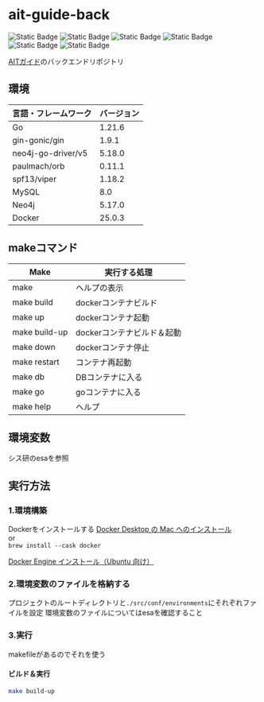 # ait-guide-back

![Static Badge](https://img.shields.io/badge/Go-1.21.6-_?logo=go&link=https%3A%2F%2Fgo.dev%2F)
![Static Badge](https://img.shields.io/badge/Gin-1.9.1-_?logo=gin&link=https%3A%2F%2Fpkg.go.dev%2Fgithub.com%2Fgin-gonic%2Fgin)
![Static Badge](https://img.shields.io/badge/Viper-1.18.2-_?link=https%3A%2F%2Fpkg.go.dev%2Fgithub.com%2Fspf13%2Fviper)
![Static Badge](https://img.shields.io/badge/Docker-25.0.3-_?logo=docker&link=https%3A%2F%2Fdocs.docker.com%2F)
![Static Badge](https://img.shields.io/badge/MySQL-8-_?logo=mysql)
![Static Badge](https://img.shields.io/badge/Neo4j-5.17.0-_?logo=neo4j&link=https%3A%2F%2Fneo4j.com%2Fdocs%2Fgo-manual%2Fcurrent%2F)

[AITガイド](https://ait-guide.sysken.net)のバックエンドリポジトリ

## 環境

| 言語・フレームワーク  | バージョン |
| --------------------- | ---------- |
| Go                    | 1.21.6     |
| gin-gonic/gin         | 1.9.1      |
| neo4j-go-driver/v5    | 5.18.0     |
| paulmach/orb          | 0.11.1     |
| spf13/viper           | 1.18.2     |
| MySQL                 | 8.0        |
| Neo4j                 | 5.17.0     |
| Docker                | 25.0.3     |

## makeコマンド

| Make                | 実行する処理               |
| ------------------- | ------------------------ |
| make                | ヘルプの表示               |
| make build          | dockerコンテナビルド       |
| make up             | dockerコンテナ起動         |
| make build-up       | dockerコンテナビルド＆起動  |
| make down           | dockerコンテナ停止         |
| make restart        | コンテナ再起動             |
| make db             | DBコンテナに入る           |
| make go             | goコンテナに入る           |
| make help           | ヘルプ                    |

## 環境変数

シス研のesaを参照

## 実行方法

### 1.環境構築

Dockerをインストールする
[Docker Desktop の Mac へのインストール](https://matsuand.github.io/docs.docker.jp.onthefly/desktop/mac/install/)\
or\
`brew install --cask docker`

[Docker Engine インストール（Ubuntu 向け）](https://matsuand.github.io/docs.docker.jp.onthefly/engine/install/ubuntu/)

### 2.環境変数のファイルを格納する

プロジェクトのルートディレクトリと`./src/conf/environments`にそれぞれファイルを設定
環境変数のファイルについてはesaを確認すること

### 3.実行

makefileがあるのでそれを使う

#### ビルド＆実行

``` bash
make build-up
```
